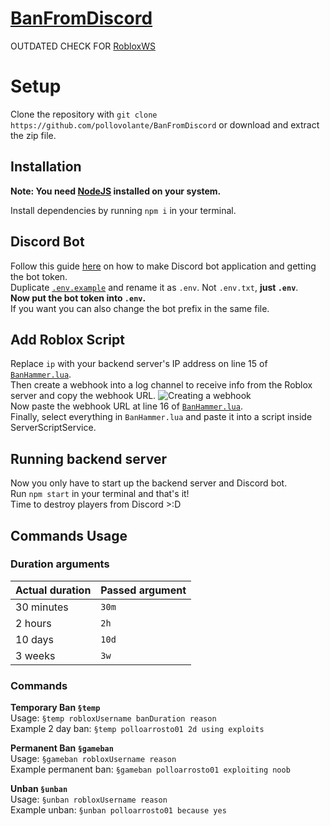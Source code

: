 # [BanFromDiscord](https://github.com/pollovolante/BanFromDiscord)
OUTDATED CHECK FOR [RobloxWS](https://github.com/pollovolante/RobloxWS)



# Setup

Clone the repository with `git clone https://github.com/pollovolante/BanFromDiscord` or download and extract the zip file.


## Installation

**Note: You need [NodeJS](https://nodejs.org) installed on your system.**

Install dependencies by running `npm i` in your terminal.


## Discord Bot

Follow this guide [here](https://discordjs.guide/preparations/setting-up-a-bot-application.html) on how to make Discord bot application and getting the bot token.\
Duplicate [`.env.example`](https://github.com/pollovolante/BanFromDiscord/blob/main/src/.env.example) and rename it as `.env`. Not `.env.txt`, **just `.env`**.\
**Now put the bot token into `.env`.**\
If you want you can also change the bot prefix in the same file.


## Add Roblox Script

Replace `ip` with your backend server's IP address on line 15 of [`BanHammer.lua`](https://github.com/pollovolante/BanFromDiscord/blob/main/BanHammer.lua#L15).\
Then create a webhook into a log channel to receive info from the Roblox server and copy the webhook URL.
![Creating a webhook](https://www.minitool.com/images/uploads/news/2021/03/make-discord-webhooks-for-github/make-discord-webhooks-for-github-1.png)\
Now paste the webhook URL at line 16 of [`BanHammer.lua`](https://github.com/pollovolante/BanFromDiscord/blob/main/BanHammer.lua#L16).\
Finally, select everything in `BanHammer.lua` and paste it into a script inside ServerScriptService.


## Running backend server

Now you only have to start up the backend server and Discord bot.\
Run `npm start` in your terminal and that's it!\
Time to destroy players from Discord >:D


## Commands Usage

### Duration arguments
| Actual duration | Passed argument |
|-|-|
| 30 minutes | `30m` |
| 2 hours | `2h` |
| 10 days | `10d` |
| 3 weeks | `3w` |

### Commands

**Temporary Ban `§temp`**\
Usage: `§temp robloxUsername banDuration reason`\
Example 2 day ban: `§temp polloarrosto01 2d using exploits`

**Permanent Ban `§gameban`**\
Usage: `§gameban robloxUsername reason`\
Example permanent ban: `§gameban polloarrosto01 exploiting noob`

**Unban `§unban`**\
Usage: `§unban robloxUsername reason`\
Example unban: `§unban polloarrosto01 because yes`
